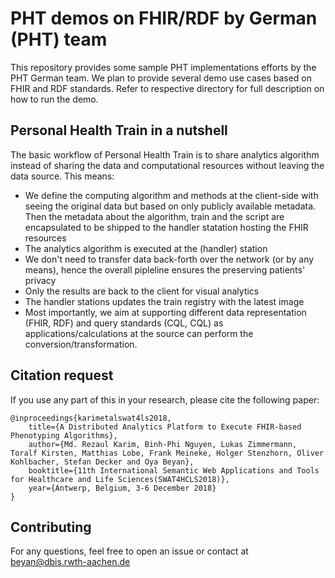 # PHT demos on FHIR/RDF by German (PHT) team 
This repository provides some sample PHT implementations efforts by the PHT German team. We plan to provide several demo use cases based on FHIR and RDF standards. Refer to respective directory for full description on how to run the demo. 

## Personal Health Train in a nutshell
The basic workflow of Personal Health Train is to share analytics algorithm instead of sharing the data and computational resources without leaving the data source. This means:
- We define the computing algorithm and methods at the client-side with seeing the original data but based on only publicly available metadata. Then the metadata about the algorithm, train and the script are encapsulated to be shipped to the handler statation hosting the FHIR resources
- The analytics algorithm is executed at the (handler) station 
- We don't need to transfer data back-forth over the network (or by any means), hence the overall pipleline ensures the preserving patients' privacy
- Only the results are back to the client for visual analytics
- The handler stations updates the train registry with the latest image
- Most importantly, we aim at supporting different data representation (FHIR, RDF) and query standards (CQL, CQL) as applications/calculations at the source can perform the conversion/transformation. 

## Citation request
If you use any part of this in your research, please cite the following paper: 

    @inproceedings{karimetalswat4ls2018,
        title={A Distributed Analytics Platform to Execute FHIR-based Phenotyping Algorithms},
        author={Md. Rezaul Karim, Binh-Phi Nguyen, Lukas Zimmermann, Toralf Kirsten, Matthias Lobe, Frank Meineke, Holger Stenzhorn, Oliver Kohlbacher, Stefan Decker and Oya Beyan},
        booktitle={11th International Semantic Web Applications and Tools for Healthcare and Life Sciences(SWAT4HCLS2018)},
        year={Antwerp, Belgium, 3-6 December 2018}
    }

## Contributing
For any questions, feel free to open an issue or contact at beyan@dbis.rwth-aachen.de
